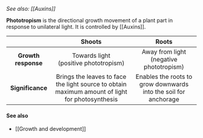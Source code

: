 *See also: [[Auxins]]*

**Phototropism** is the directional growth movement of a plant part in response to unilateral light. It is controlled by [[Auxins]].

|                     |                                             Shoots                                              |                              Roots                              |
| :-----------------: | :---------------------------------------------------------------------------------------------: | :-------------------------------------------------------------: |
| **Growth response** |                            Towards light<br>(positive phototropism)                             |           Away from light<br>(negative phototropism)            |
|  **Significance**   | Brings the leaves to face the light source to obtain maximum amount of light for photosynthesis | Enables the roots to grow downwards into the soil for anchorage |
#### See also
- [[Growth and development]]

